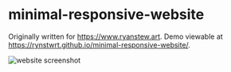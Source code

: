 # minimal-responsive-website
Originally written for https://www.ryanstew.art. Demo viewable at https://rynstwrt.github.io/minimal-responsive-website/.

![website screenshot](https://i.imgur.com/w6732M3.png)
